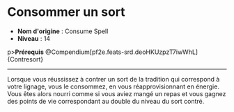 # Consommer un sort

 * **Nom d'origine** : Consume Spell
 * **Niveau** : 14


p><strong>Prérequis</strong> @Compendium[pf2e.feats-srd.deoHKUzpzT7iwWhL]{Contresort}</p>
<hr />
<p>Lorsque vous réussissez à contrer un sort de la tradition qui correspond à votre lignage, vous le consommez, en vous réapprovisionnant en énergie. Vous êtes alors nourri comme si vous aviez mangé un repas et vous gagnez des points de vie correspondant au double du niveau du sort contré.</p>